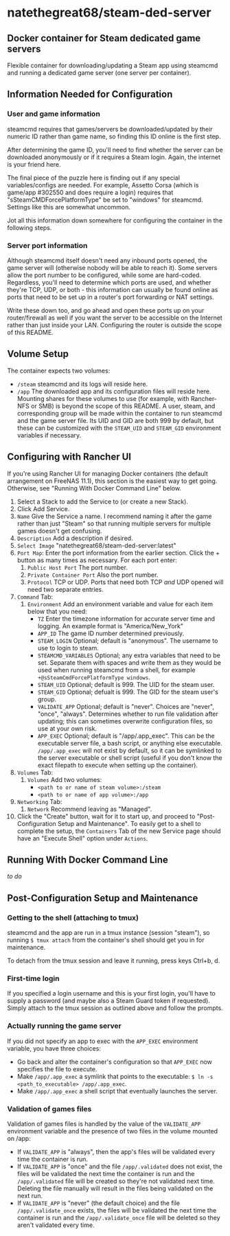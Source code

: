 # natethegreat68/steam-ded-server

## Docker container for Steam dedicated game servers

Flexible container for downloading/updating a Steam app using steamcmd and running a dedicated game server (one server per container).

## Information Needed for Configuration

### User and game information

steamcmd requires that games/servers be downloaded/updated by their numeric ID rather than game name, so finding this ID online is the first step.

After determining the game ID, you'll need to find whether the server can be downloaded anonymously or if it requires a Steam login. Again, the internet is your friend here.

The final piece of the puzzle here is finding out if any special variables/configs are needed. For example, Assetto Corsa (which is game/app #302550 and does require a login) requires that "sSteamCMDForcePlatformType" be set to "windows" for steamcmd. Settings like this are somewhat uncommon.

Jot all this information down somewhere for configuring the container in the following steps.

### Server port information

Although steamcmd itself doesn't need any inbound ports opened, the game server will (otherwise nobody will be able to reach it). Some servers allow the port number to be configured, while some are hard-coded. Regardless, you'll need to determine which ports are used, and whether they're TCP, UDP, or both - this information can usually be found online as ports that need to be set up in a router's port forwarding or NAT settings.

Write these down too, and go ahead and open these ports up on your router/firewall as well if you want the server to be accessible on the Internet rather than just inside your LAN. Configuring the router is outside the scope of this README.

## Volume Setup

The container expects two volumes:
* `/steam` steamcmd and its logs will reside here.
* `/app` The downloaded app and its configuration files will reside here.
Mounting shares for these volumes to use (for example, with Rancher-NFS or SMB) is beyond the scope of this README. A user, steam, and corresponding group will be made within the container to run steamcmd and the game server file. Its UID and GID are both 999 by default, but these can be customized with the `STEAM_UID` and `STEAM_GID` environment variables if necessary.

## Configuring with Rancher UI

If you're using Rancher UI for managing Docker containers (the default arrangement on FreeNAS 11.1), this section is the easiest way to get going. Otherwise, see "Running With Docker Command Line" below.

1. Select a Stack to add the Service to (or create a new Stack).
1. Click Add Service.
1. `Name` Give the Service a name. I recommend naming it after the game rather than just "Steam" so that running multiple servers for multiple games doesn't get confusing.
1. `Description` Add a description if desired.
1. `Select Image` "natethegreat68/steam-ded-server:latest"
1. `Port Map`: Enter the port information from the earlier section. Click the + button as many times as necessary. For each port enter:
    1. `Public Host Port` The port number.
    1. `Private Container Port` Also the port number.
    1. `Protocol` TCP or UDP. Ports that need both TCP *and* UDP opened will need two separate entries.
1. `Command` Tab:
    1. `Environment` Add an environment variable and value for each item below that you need:
        * `TZ` Enter the timezone information for accurate server time and logging. An example format is "America/New_York"
        * `APP_ID` The game ID number determined previously.
        * `STEAM_LOGIN` Optional; default is "anonymous". The username to use to login to steam.
        * `STEAMCMD_VARIABLES` Optional; any extra variables that need to be set. Separate them with spaces and write them as they would be used when running steamcmd from a shell, for example `+@sSteamCmdForcePlatformType windows`.
        * `STEAM_UID` Optional; default is 999. The UID for the steam user.
        * `STEAM_GID` Optional; defualt is 999. The GID for the steam user's group.
        * `VALIDATE_APP` Optional; default is "never". Choices are "never", "once", "always". Determines whether to run file validation after updating; this can sometimes overwrite configuration files, so use at your own risk.
        * `APP_EXEC` Optional; default is "/app/.app_exec". This can be the executable server file, a bash script, or anything else executable. `/app/.app_exec` will not exist by default, so it can be symlinked to the server executable or shell script (useful if you don't know the exact filepath to execute when setting up the container).
1. `Volumes` Tab:
    1. `Volumes` Add two volumes:
        * `<path to or name of steam volume>:/steam`
        * `<path to or name of app volume>:/app`
1. `Networking` Tab:
    1. `Network` Recommend leaving as "Managed".
1. Click the "Create" button, wait for it to start up, and proceed to "Post-Configuration Setup and Maintenance". To easily get to a shell to complete the setup, the `Containers` Tab of the new Service page should have an "Execute Shell" option under `Actions`.

## Running With Docker Command Line

*to do*

## Post-Configuration Setup and Maintenance

### Getting to the shell (attaching to tmux)

steamcmd and the app are run in a tmux instance (session "steam"), so running `$ tmux attach` from the container's shell should get you in for maintenance.

To detach from the tmux session and leave it running, press keys Ctrl+b, d.

### First-time login

If you specified a login username and this is your first login, you'll have to supply a password (and maybe also a Steam Guard token if requested). Simply attach to the tmux session as outlined above and follow the prompts.

### Actually running the game server

If you did not specify an app to exec with the `APP_EXEC` environment variable, you have three choices:
* Go back and alter the container's configuration so that `APP_EXEC` now specifies the file to execute.
* Make `/app/.app_exec` a symlink that points to the executable: `$ ln -s <path_to_executable> /app/.app_exec`.
* Make `/app/.app_exec` a shell script that eventually launches the server.

### Validation of games files

Validation of games files is handled by the value of the `VALIDATE_APP` environment variable and the presence of two files in the volume mounted on /app:
* If `VALIDATE_APP` is "always", then the app's files will be validated every time the container is run.
* If `VALIDATE_APP` is "once" and the file `/app/.validated` does not exist, the files will be validated the next time the container is run and the `/app/.validated` file will be created so they're not validated next time. Deleting the file manually will result in the files being validated on the next run.
* If `VALIDATE_APP` is "never" (the default choice) and the file `/app/.validate_once` exists, the files will be validated the next time the container is run and the `/app/.validate_once` file will be deleted so they aren't validated every time.
